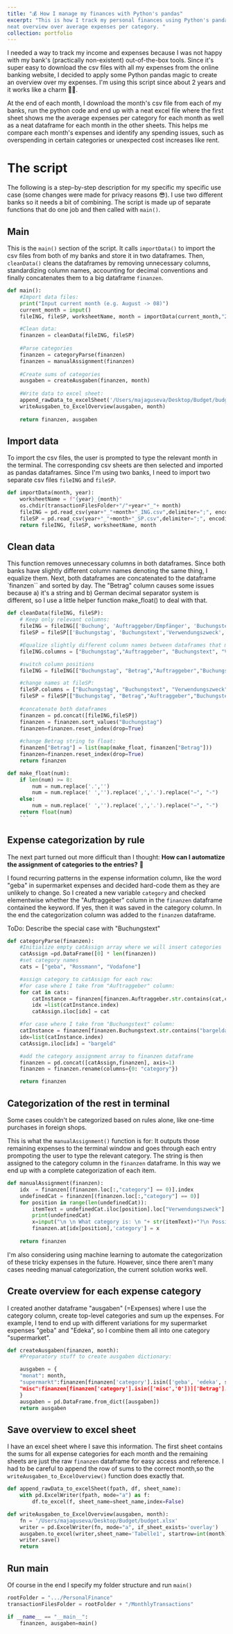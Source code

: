 ```yaml
---
title: "💰 How I manage my finances with Python's pandas"
excerpt: "This is how I track my personal finances using Python's pandas library and Excel. My script cleans and categorizes bank statement csvs to create a neat
neat overview over average expenses per category. "
collection: portfolio
---
```


I needed a way to track my income and expenses because I was not happy with my bank's (practically non-existent) out-of-the-box tools. Since it's super easy to download the csv files with all my expenses from the online banking website, I 
decided to apply some Python pandas magic to create an overview over my expenses. I'm using this script since about 2 years and it works like a charm 💪🏻. 

At the end of each month, I download the month's csv file from each of my banks, run the python code and end up with a neat excel file where the first sheet shows me the average expenses per category for each month as well as a neat dataframe for each month in the other sheets. This helps me compare each month's expenses and identify any spending issues, such as overspending in certain categories or unexpected cost increases like rent.


# The script

The following is a step-by-step description for my specific my specific use case (some changes were made for privacy reasons 😎). I use two different banks so it needs a bit of combining. The script is made up of separate functions that do one job and then called with `main()`.

## Main
This is the `main()` section of the script. It calls `importData()` to import the csv files from both of my banks and store it in two dataframes. Then, `cleanData()` cleans the dataframes by removing unnecessary columns, standardizing column names, accounting for decimal conventions and finally concatenates them to a big dataframe `finanzen`. 

```python
def main():
    #Import data files:
    print("Input current month (e.g. August -> 08)")
    current_month = input()
    fileING, fileSP, worksheetName, month = importData(current_month,"2023") month and year as strings

    #Clean data:
    finanzen = cleanData(fileING, fileSP)
   
    #Parse categories
    finanzen = categoryParse(finanzen)
    finanzen = manualAssignment(finanzen)
   
    #Create sums of categories
    ausgaben = createAusgaben(finanzen, month)
    
    #Write data to excel sheet:
    append_rawData_to_excelSheet('/Users/majaguseva/Desktop/Budget/budget.xlsx', finanzen, worksheetName)
    writeAusgaben_to_ExcelOverview(ausgaben, month)
    
    return finanzen, ausgaben
```
## Import data
To import the csv files, the user is prompted to type the relevant month in the terminal. The corresponding csv sheets are then selected and imported as pandas dataframes. Since I'm using two banks, I need to import two separate csv files `fileING` and `fileSP`.

```python
def importData(month, year):
    worksheetName = f"{year}_{month}"
    os.chdir(transactionFilesFolder+"/"+year+"_"+ month)
    fileING = pd.read_csv(year+"_"+month+"_ING.csv",delimiter=";", encoding = "ISO-8859-1")
    fileSP = pd.read_csv(year+"_"+month+"_SP.csv",delimiter=";", encoding = "ISO-8859-1")
    return fileING, fileSP, worksheetName, month
```


## Clean data
This function removes unnecessary columns in both dataframes. Since both banks have slightly different column names denoting the same thing, I equalize them. Next, both dataframes are concatenated to the dataframe `finanzen`` and sorted by day. The "Betrag" column causes some issues because a) it's a string and b) German decimal separator system is different, so I use a little helper function make_float() to deal with that.

```python
def cleanData(fileING, fileSP):
    # Keep only relevant columns:
    fileING = fileING[['Buchung', 'Auftraggeber/Empfänger', 'Buchungstext', 'Verwendungszweck', 'Betrag']]
    fileSP = fileSP[['Buchungstag', 'Buchungstext','Verwendungszweck', 'Beguenstigter/Zahlungspflichtiger', 'Betrag']]

    #Equalize slightly different column names between dataframes that mean the same:
    fileING.columns = ["Buchungstag","Auftraggeber", "Buchungstext", "Verwendungszweck", "Betrag" ]

    #switch column positions
    fileING = fileING[["Buchungstag", "Betrag","Auftraggeber","Buchungstext", "Verwendungszweck"]]

    #change names at fileSP:
    fileSP.columns = ["Buchungstag", "Buchungstext", "Verwendungszweck","Auftraggeber", "Betrag" ]
    fileSP = fileSP[["Buchungstag", "Betrag","Auftraggeber","Buchungstext", "Verwendungszweck"]]
    
    #concatenate both dataframes
    finanzen = pd.concat([fileING,fileSP])
    finanzen = finanzen.sort_values("Buchungstag")
    finanzen=finanzen.reset_index(drop=True)
    
    #change Betrag string to float:
    finanzen["Betrag"] = list(map(make_float, finanzen["Betrag"]))
    finanzen=finanzen.reset_index(drop=True)
    return finanzen
```
```python
def make_float(num):
    if len(num) >= 8:
        num = num.replace('.','')
        num = num.replace(' ','').replace(',','.').replace("−", "-")
    else:
        num = num.replace(' ','').replace(',','.').replace("−", "-")
    return float(num)
    ```
```

## Expense categorization by rule
The next part turned out more difficult than I thought: **How can I automatize the assignment of categories to the entries?** 🤔

I found recurring patterns in the expense information column, like the word "geba" in supermarket expenses and decided hard-code them as they are unlikely to change. So I created a new variable `category` and checked elementwise whether the "Auftraggeber" column in the `finanzen` dataframe contained the keyword. If yes, then it was saved in the category column. In the end the categorization column was added to the `finanzen` dataframe.

ToDo: Describe the special case with "Buchungstext"

```python
def categoryParse(finanzen):
    #Initialize empty catAssign array where we will insert categories
    catAssign =pd.DataFrame([0] * len(finanzen))
    #set category names
    cats = ["geba", "Rossmann", "Vodafone"]

    #assign category to catAssign for each row:
    #for case where I take from "Auftraggeber" column:
    for cat in cats:
        catInstance = finanzen[finanzen.Auftraggeber.str.contains(cat,case = False)==True]
        idx =list(catInstance.index)
        catAssign.iloc[idx] = cat

    #for case where I take from "Buchungstext" column:
    catInstance = finanzen[finanzen.Buchungstext.str.contains("bargeldauszahlung",case = False)==True]
    idx=list(catInstance.index)
    catAssign.iloc[idx] = "bargeld"

    #add the category assignment array to finanzen dataframe
    finanzen = pd.concat([catAssign,finanzen], axis=1)
    finanzen = finanzen.rename(columns={0: "category"})

    return finanzen
```


## Categorization of the rest in terminal 
Some cases couldn't be categorized based on rules alone, like one-time purchases in foreign shops.

This is what the `manualAssignment()` function is for: It outputs those remaining expenses to the terminal window and goes through each entry prompoting the user to type the relevant category. The string is then assigned to the category column in the `finanzen` dataframe. In this way we end up with a complete categorization of each item.

```python
def manualAssignment(finanzen):
    idx  = finanzen[(finanzen.loc[:,"category"] == 0)].index
    undefinedCat = finanzen[(finanzen.loc[:,"category"] == 0)]
    for position in range(len(undefinedCat)):
        itemText = undefinedCat.iloc[position].loc["Verwendungszweck"]
        print(undefinedCat)
        x=input("\n \n What category is: \n "+ str(itemText)+"?\n Possible inputs: 'gastro', 'misc', 'supermarkt'")
        finanzen.at[idx[position],'category'] = x
    
    return finanzen
```

I'm also considering using machine learning to automate the categorization of these tricky expenses in the future. However, since there aren't many cases needing manual categorization, the current solution works well.


## Create overview for each expense category
I created another dataframe "ausgaben" (=Expenses) where I use the category column, create top-level categories and sum up the expenses. For example, I tend to end up with different variations for my supermarket expenses "geba" and "Edeka", so I combine them all into one category "supermarket". 

```python
def createAusgaben(finanzen, month):
    #Preparatory stuff to create ausgaben dictionary:

    ausgaben = {
    "monat": month,
    "supermarkt":finanzen[finanzen['category'].isin(['geba', 'edeka', supermarkt'])]['Betrag'].sum(),
    "misc":finanzen[finanzen['category'].isin(['misc','0'])]['Betrag'].sum()
    }
    ausgaben = pd.DataFrame.from_dict([ausgaben])
    return ausgaben
```

## Save overview to excel sheet

I have an excel sheet where I save this information. The first sheet contains the sums for all expense categories for each month and the remaining sheets are just the raw `finanzen` dataframe for easy access and reference. I had to be careful to append the row of sums to the correct month,so the `writeAusgaben_to_ExcelOverview()` function does exactly that.

```python
def append_rawData_to_excelSheet(fpath, df, sheet_name):
    with pd.ExcelWriter(fpath, mode="a") as f:
        df.to_excel(f, sheet_name=sheet_name,index=False)

def writeAusgaben_to_ExcelOverview(ausgaben, month):
    fn = '/Users/majaguseva/Desktop/Budget/budget.xlsx'
    writer = pd.ExcelWriter(fn, mode="a", if_sheet_exists='overlay')
    ausgaben.to_excel(writer,sheet_name='Tabelle1', startrow=int(month),header=None, index=False)
    writer.save()
    return
```

## Run main
Of course in the end I specify my folder structure and run `main()` 

```python
rootFolder = ".../PersonalFinance"
transactionFilesFolder = rootFolder + "/MonthlyTransactions" 

if __name__ == "__main__":
    finanzen, ausgaben=main()
 
```
